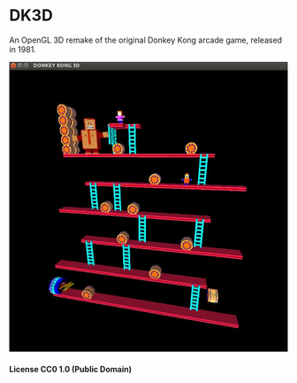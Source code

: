 # DK3D

An OpenGL 3D remake of the original Donkey Kong arcade game, released in 1981.

![Capture of DK3D running on Ubuntu](DK3D.jpg)

#### License CC0 1.0 (Public Domain)
